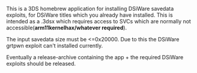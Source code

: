 This is a 3DS homebrew application for installing DSiWare savedata exploits, for DSiWare titles which you already have installed. This is intended as a .3dsx which requires access to SVCs which are normally not accessible(**arm11kernelhax/whatever required**).

The input savedata size must be <=0x20000. Due to this the DSiWare grtpwn exploit can't installed currently.

Eventually a release-archive containing the app + the required DSiWare exploits should be released.
